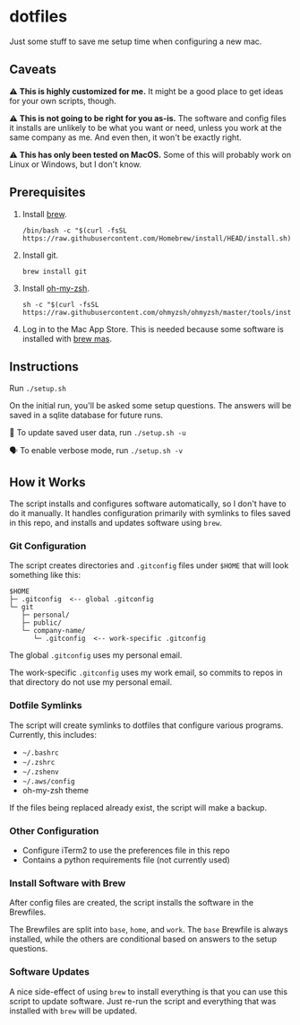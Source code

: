 # dotfiles

Just some stuff to save me setup time when configuring a new mac.

## Caveats

⚠️ **This is highly customized for me.** It might be a good place to get ideas for your own scripts, though.

⚠️ **This is not going to be right for you as-is.** The software and config files it installs are unlikely to be what you want or need, unless you work at the same company as me. And even then, it won't be exactly right.

⚠️ **This has only been tested on MacOS.** Some of this will probably work on Linux or Windows, but I don't know.

## Prerequisites

1. Install [brew](https://brew.sh).
    ```
    /bin/bash -c "$(curl -fsSL https://raw.githubusercontent.com/Homebrew/install/HEAD/install.sh)"
    ```
1. Install git.
    ```
    brew install git
    ```
1. Install [oh-my-zsh](http://ohmyz.sh).
    ```
    sh -c "$(curl -fsSL https://raw.githubusercontent.com/ohmyzsh/ohmyzsh/master/tools/install.sh)"
    ```
1. Log in to the Mac App Store. This is needed because some software is installed with [brew mas](https://formulae.brew.sh/formula/mas).

## Instructions

Run `./setup.sh`

On the initial run, you'll be asked some setup questions. The answers will be saved in a sqlite database for future runs.

💾 To update saved user data, run `./setup.sh -u`

🗣️ To enable verbose mode, run `./setup.sh -v`

## How it Works

The script installs and configures software automatically, so I don't have to do it manually. It handles configuration primarily with symlinks to files saved in this repo, and installs and updates software using `brew`.

### Git Configuration

The script creates directories and `.gitconfig` files under `$HOME` that will look something like this:

```
$HOME
├─ .gitconfig  <-- global .gitconfig
└─ git
   ├─ personal/
   ├─ public/
   └─ company-name/
      └─ .gitconfig  <-- work-specific .gitconfig
```

The global `.gitconfig` uses my personal email.

The work-specific `.gitconfig` uses my work email, so commits to repos in that directory do not use my personal email.

### Dotfile Symlinks

The script will create symlinks to dotfiles that configure various programs. Currently, this includes:

* `~/.bashrc`
* `~/.zshrc`
* `~/.zshenv`
* `~/.aws/config`
* oh-my-zsh theme

If the files being replaced already exist, the script will make a backup.

### Other Configuration

* Configure iTerm2 to use the preferences file in this repo
* Contains a python requirements file (not currently used)

### Install Software with Brew

After config files are created, the script installs the software in the Brewfiles.

The Brewfiles are split into `base`, `home`, and `work`. The `base` Brewfile is always installed, while the others are conditional based on answers to the setup questions.

### Software Updates

A nice side-effect of using `brew` to install everything is that you can use this script to update software. Just re-run the script and everything that was installed with `brew` will be updated.
